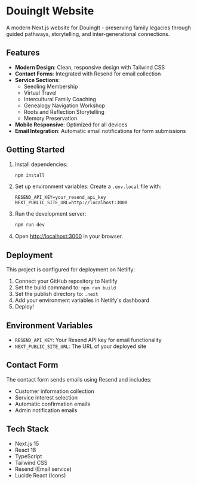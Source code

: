 # DouingIt Website

A modern Next.js website for DouingIt - preserving family legacies through guided pathways, storytelling, and inter-generational connections.

## Features

- **Modern Design**: Clean, responsive design with Tailwind CSS
- **Contact Forms**: Integrated with Resend for email collection
- **Service Sections**: 
  - Seedling Membership
  - Virtual Travel
  - Intercultural Family Coaching
  - Genealogy Navigation Workshop
  - Roots and Reflection Storytelling
  - Memory Preservation
- **Mobile Responsive**: Optimized for all devices
- **Email Integration**: Automatic email notifications for form submissions

## Getting Started

1. Install dependencies:
   ```bash
   npm install
   ```

2. Set up environment variables:
   Create a `.env.local` file with:
   ```
   RESEND_API_KEY=your_resend_api_key
   NEXT_PUBLIC_SITE_URL=http://localhost:3000
   ```

3. Run the development server:
   ```bash
   npm run dev
   ```

4. Open [http://localhost:3000](http://localhost:3000) in your browser.

## Deployment

This project is configured for deployment on Netlify:

1. Connect your GitHub repository to Netlify
2. Set the build command to: `npm run build`
3. Set the publish directory to: `.next`
4. Add your environment variables in Netlify's dashboard
5. Deploy!

## Environment Variables

- `RESEND_API_KEY`: Your Resend API key for email functionality
- `NEXT_PUBLIC_SITE_URL`: The URL of your deployed site

## Contact Form

The contact form sends emails using Resend and includes:
- Customer information collection
- Service interest selection
- Automatic confirmation emails
- Admin notification emails

## Tech Stack

- Next.js 15
- React 18
- TypeScript
- Tailwind CSS
- Resend (Email service)
- Lucide React (Icons)